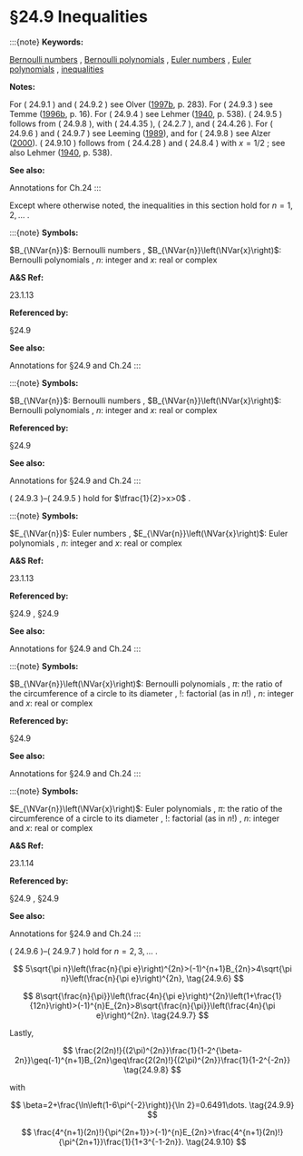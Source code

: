 # §24.9 Inequalities

:::{note}
**Keywords:**

[Bernoulli numbers](http://dlmf.nist.gov/search/search?q=Bernoulli%20numbers) , [Bernoulli polynomials](http://dlmf.nist.gov/search/search?q=Bernoulli%20polynomials) , [Euler numbers](http://dlmf.nist.gov/search/search?q=Euler%20numbers) , [Euler polynomials](http://dlmf.nist.gov/search/search?q=Euler%20polynomials) , [inequalities](http://dlmf.nist.gov/search/search?q=inequalities)

**Notes:**

For ( 24.9.1 ) and ( 24.9.2 ) see Olver ([1997b](./bib/O.html#bib1809 "Asymptotics and Special Functions"), p. 283). For ( 24.9.3 ) see Temme ([1996b](./bib/T.html#bib2230 "Special Functions: An Introduction to the Classical Functions of Mathematical Physics"), p. 16). For ( 24.9.4 ) see Lehmer ([1940](./bib/L.html#bib1406 "On the maxima and minima of Bernoulli polynomials"), p. 538). ( 24.9.5 ) follows from ( 24.9.8 ), with ( 24.4.35 ), ( 24.2.7 ), and ( 24.4.26 ). For ( 24.9.6 ) and ( 24.9.7 ) see Leeming ([1989](./bib/L.html#bib1400 "The real zeros of the Bernoulli polynomials")), and for ( 24.9.8 ) see Alzer ([2000](./bib/index.html#bib70 "Sharp bounds for the Bernoulli numbers")). ( 24.9.10 ) follows from ( 24.4.28 ) and ( 24.8.4 ) with $x=1/2$ ; see also Lehmer ([1940](./bib/L.html#bib1406 "On the maxima and minima of Bernoulli polynomials"), p. 538).

**See also:**

Annotations for Ch.24
:::

Except where otherwise noted, the inequalities in this section hold for $n=1,2,\dotsc$ .

:::{note}
**Symbols:**

$B_{\NVar{n}}$: Bernoulli numbers , $B_{\NVar{n}}\left(\NVar{x}\right)$: Bernoulli polynomials , $n$: integer and $x$: real or complex

**A&S Ref:**

23.1.13

**Referenced by:**

§24.9

**See also:**

Annotations for §24.9 and Ch.24
:::

:::{note}
**Symbols:**

$B_{\NVar{n}}$: Bernoulli numbers , $B_{\NVar{n}}\left(\NVar{x}\right)$: Bernoulli polynomials , $n$: integer and $x$: real or complex

**Referenced by:**

§24.9

**See also:**

Annotations for §24.9 and Ch.24
:::

( 24.9.3 )–( 24.9.5 ) hold for $\tfrac{1}{2}>x>0$ .

:::{note}
**Symbols:**

$E_{\NVar{n}}$: Euler numbers , $E_{\NVar{n}}\left(\NVar{x}\right)$: Euler polynomials , $n$: integer and $x$: real or complex

**A&S Ref:**

23.1.13

**Referenced by:**

§24.9 , §24.9

**See also:**

Annotations for §24.9 and Ch.24
:::

:::{note}
**Symbols:**

$B_{\NVar{n}}\left(\NVar{x}\right)$: Bernoulli polynomials , $\pi$: the ratio of the circumference of a circle to its diameter , $!$: factorial (as in $n!$) , $n$: integer and $x$: real or complex

**Referenced by:**

§24.9

**See also:**

Annotations for §24.9 and Ch.24
:::

:::{note}
**Symbols:**

$E_{\NVar{n}}\left(\NVar{x}\right)$: Euler polynomials , $\pi$: the ratio of the circumference of a circle to its diameter , $!$: factorial (as in $n!$) , $n$: integer and $x$: real or complex

**A&S Ref:**

23.1.14

**Referenced by:**

§24.9 , §24.9

**See also:**

Annotations for §24.9 and Ch.24
:::

( 24.9.6 )–( 24.9.7 ) hold for $n=2,3,\dotsc$ .


<a id="E6"></a>
$$
5\sqrt{\pi n}\left(\frac{n}{\pi e}\right)^{2n}>(-1)^{n+1}B_{2n}>4\sqrt{\pi n}\left(\frac{n}{\pi e}\right)^{2n}, \tag{24.9.6}
$$


<a id="E7"></a>
$$
8\sqrt{\frac{n}{\pi}}\left(\frac{4n}{\pi e}\right)^{2n}\left(1+\frac{1}{12n}\right)>(-1)^{n}E_{2n}>8\sqrt{\frac{n}{\pi}}\left(\frac{4n}{\pi e}\right)^{2n}. \tag{24.9.7}
$$

Lastly,


<a id="E8"></a>
$$
\frac{2(2n)!}{(2\pi)^{2n}}\frac{1}{1-2^{\beta-2n}}\geq(-1)^{n+1}B_{2n}\geq\frac{2(2n)!}{(2\pi)^{2n}}\frac{1}{1-2^{-2n}} \tag{24.9.8}
$$

with


<a id="E9"></a>
$$
\beta=2+\frac{\ln\left(1-6\pi^{-2}\right)}{\ln 2}=0.6491\dots. \tag{24.9.9}
$$


<a id="E10"></a>
$$
\frac{4^{n+1}(2n)!}{\pi^{2n+1}}>(-1)^{n}E_{2n}>\frac{4^{n+1}(2n)!}{\pi^{2n+1}}\frac{1}{1+3^{-1-2n}}. \tag{24.9.10}
$$
